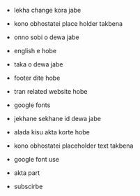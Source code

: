 - lekha change kora jabe
- kono obhostatei place holder takbena
- onno sobi o dewa jabe
- english e hobe
- taka o dewa jabe
- footer dite hobe
- tran related website hobe
- google fonts
- jekhane sekhane id dewa jabe
- alada kisu akta korte hobe

- kono obhostatei placeholder text takbena

- google font use
- akta part
- subscirbe
